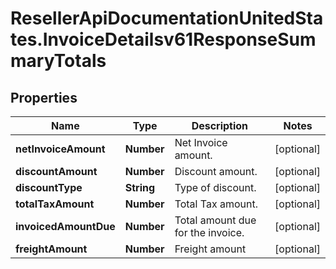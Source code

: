 # ResellerApiDocumentationUnitedStates.InvoiceDetailsv61ResponseSummaryTotals

## Properties

Name | Type | Description | Notes
------------ | ------------- | ------------- | -------------
**netInvoiceAmount** | **Number** | Net Invoice amount. | [optional] 
**discountAmount** | **Number** | Discount amount. | [optional] 
**discountType** | **String** | Type of discount. | [optional] 
**totalTaxAmount** | **Number** | Total Tax amount. | [optional] 
**invoicedAmountDue** | **Number** | Total amount due for the invoice. | [optional] 
**freightAmount** | **Number** | Freight amount | [optional] 


